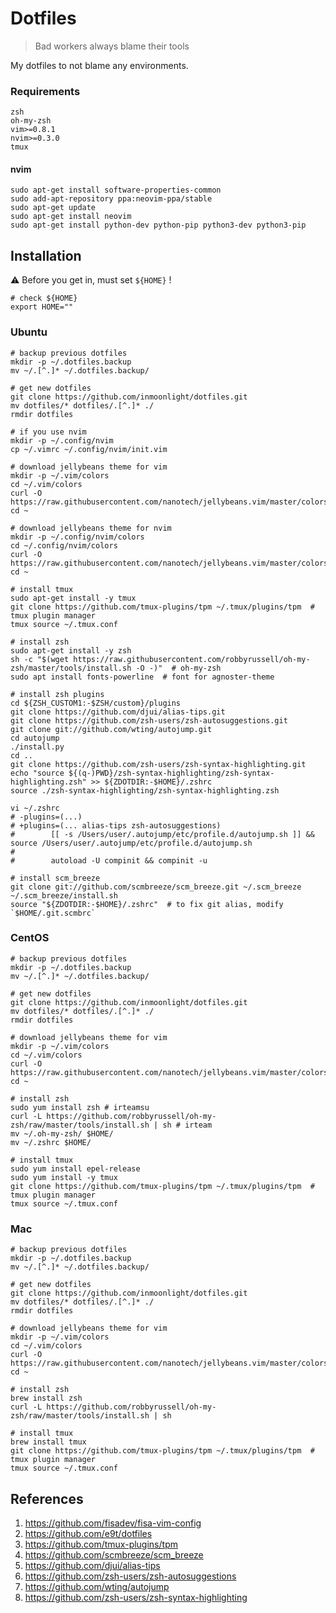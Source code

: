 # Dotfiles

> Bad workers always blame their tools

My dotfiles to not blame any environments. 

### Requirements
```
zsh
oh-my-zsh
vim>=0.8.1
nvim>=0.3.0
tmux
```

#### nvim
```
sudo apt-get install software-properties-common
sudo add-apt-repository ppa:neovim-ppa/stable
sudo apt-get update
sudo apt-get install neovim
sudo apt-get install python-dev python-pip python3-dev python3-pip
```


## Installation

:warning:  Before you get in, must set `${HOME}` !
```shell
# check ${HOME}
export HOME=""
```

### Ubuntu
```shell
# backup previous dotfiles
mkdir -p ~/.dotfiles.backup
mv ~/.[^.]* ~/.dotfiles.backup/

# get new dotfiles
git clone https://github.com/inmoonlight/dotfiles.git
mv dotfiles/* dotfiles/.[^.]* ./
rmdir dotfiles

# if you use nvim
mkdir -p ~/.config/nvim
cp ~/.vimrc ~/.config/nvim/init.vim

# download jellybeans theme for vim
mkdir -p ~/.vim/colors
cd ~/.vim/colors
curl -O https://raw.githubusercontent.com/nanotech/jellybeans.vim/master/colors/jellybeans.vim
cd ~

# download jellybeans theme for nvim
mkdir -p ~/.config/nvim/colors
cd ~/.config/nvim/colors
curl -O https://raw.githubusercontent.com/nanotech/jellybeans.vim/master/colors/jellybeans.vim
cd ~

# install tmux
sudo apt-get install -y tmux
git clone https://github.com/tmux-plugins/tpm ~/.tmux/plugins/tpm  # tmux plugin manager
tmux source ~/.tmux.conf

# install zsh
sudo apt-get install -y zsh
sh -c "$(wget https://raw.githubusercontent.com/robbyrussell/oh-my-zsh/master/tools/install.sh -O -)"  # oh-my-zsh
sudo apt install fonts-powerline  # font for agnoster-theme

# install zsh plugins
cd ${ZSH_CUSTOM1:-$ZSH/custom}/plugins
git clone https://github.com/djui/alias-tips.git
git clone https://github.com/zsh-users/zsh-autosuggestions.git
git clone git://github.com/wting/autojump.git
cd autojump
./install.py
cd ..
git clone https://github.com/zsh-users/zsh-syntax-highlighting.git
echo "source ${(q-)PWD}/zsh-syntax-highlighting/zsh-syntax-highlighting.zsh" >> ${ZDOTDIR:-$HOME}/.zshrc
source ./zsh-syntax-highlighting/zsh-syntax-highlighting.zsh

vi ~/.zshrc
# -plugins=(...)
# +plugins=(... alias-tips zsh-autosuggestions)
#        [[ -s /Users/user/.autojump/etc/profile.d/autojump.sh ]] && source /Users/user/.autojump/etc/profile.d/autojump.sh
#
#        autoload -U compinit && compinit -u

# install scm_breeze
git clone git://github.com/scmbreeze/scm_breeze.git ~/.scm_breeze
~/.scm_breeze/install.sh
source "${ZDOTDIR:-$HOME}/.zshrc"  # to fix git alias, modify `$HOME/.git.scmbrc`
```

### CentOS
```shell
# backup previous dotfiles
mkdir -p ~/.dotfiles.backup
mv ~/.[^.]* ~/.dotfiles.backup/

# get new dotfiles
git clone https://github.com/inmoonlight/dotfiles.git
mv dotfiles/* dotfiles/.[^.]* ./
rmdir dotfiles

# download jellybeans theme for vim
mkdir -p ~/.vim/colors
cd ~/.vim/colors
curl -O https://raw.githubusercontent.com/nanotech/jellybeans.vim/master/colors/jellybeans.vim
cd ~

# install zsh
sudo yum install zsh # irteamsu
curl -L https://github.com/robbyrussell/oh-my-zsh/raw/master/tools/install.sh | sh # irteam
mv ~/.oh-my-zsh/ $HOME/
mv ~/.zshrc $HOME/

# install tmux
sudo yum install epel-release
sudo yum install -y tmux
git clone https://github.com/tmux-plugins/tpm ~/.tmux/plugins/tpm  # tmux plugin manager
tmux source ~/.tmux.conf
```

### Mac
```shell
# backup previous dotfiles
mkdir -p ~/.dotfiles.backup
mv ~/.[^.]* ~/.dotfiles.backup/

# get new dotfiles
git clone https://github.com/inmoonlight/dotfiles.git
mv dotfiles/* dotfiles/.[^.]* ./
rmdir dotfiles

# download jellybeans theme for vim
mkdir -p ~/.vim/colors
cd ~/.vim/colors
curl -O https://raw.githubusercontent.com/nanotech/jellybeans.vim/master/colors/jellybeans.vim
cd ~

# install zsh
brew install zsh
curl -L https://github.com/robbyrussell/oh-my-zsh/raw/master/tools/install.sh | sh

# install tmux
brew install tmux
git clone https://github.com/tmux-plugins/tpm ~/.tmux/plugins/tpm  # tmux plugin manager
tmux source ~/.tmux.conf
```



## References
1. https://github.com/fisadev/fisa-vim-config
2. https://github.com/e9t/dotfiles 
3. https://github.com/tmux-plugins/tpm
4. https://github.com/scmbreeze/scm_breeze
5. https://github.com/djui/alias-tips
6. https://github.com/zsh-users/zsh-autosuggestions
7. https://github.com/wting/autojump
8. https://github.com/zsh-users/zsh-syntax-highlighting


